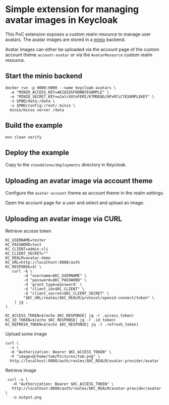 # Simple extension for managing avatar images in Keycloak

This PoC extension exposes a custom realm resource to manage user avatars.
The avatar images are stored in a [minio](https://www.minio.io/) backend.

Avatar images can either be uploaded via the account page of the custom
account theme `account-avatar` or via the `AvatarResource` custom realm resource. 


## Start the minio backend
```
docker run -p 9000:9000 --name keycloak-avatars \
  -e "MINIO_ACCESS_KEY=AKIAIOSFODNN7EXAMPLE" \
  -e "MINIO_SECRET_KEY=wJalrXUtnFEMI/K7MDENG/bPxRfiCYEXAMPLEKEY" \
  -v $PWD/data:/data \
  -v $PWD/config:/root/.minio \
  minio/minio server /data
```

## Build the example
```
mvn clean verify
```

## Deploy the example
Copy to the `standalone/deployments` directory in Keycloak.

## Uploading an avatar image via account theme
Configure the `avatar-account` theme as account theme in the realm settings.

Open the account page for a user and select and upload an image.

## Uploading an avatar image via CURL

Retrieve access token
```
KC_USERNAME=tester
KC_PASSWORD=test
KC_CLIENT=admin-cli
KC_CLIENT_SECRET=""
KC_REALM=avatar-demo
KC_URL=http://localhost:8080/auth
KC_RESPONSE=$( \
   curl -k \
        -d "username=$KC_USERNAME" \
        -d "password=$KC_PASSWORD" \
        -d 'grant_type=password' \
        -d "client_id=$KC_CLIENT" \
        -d "client_secret=$KC_CLIENT_SECRET" \
        "$KC_URL/realms/$KC_REALM/protocol/openid-connect/token" \
    | jq .
)

KC_ACCESS_TOKEN=$(echo $KC_RESPONSE| jq -r .access_token)
KC_ID_TOKEN=$(echo $KC_RESPONSE| jq -r .id_token)
KC_REFRESH_TOKEN=$(echo $KC_RESPONSE| jq -r .refresh_token)
```

Upload some image
```
curl \
  -v \
  -H "Authorization: Bearer $KC_ACCESS_TOKEN" \
  -F "image=@/home/tom/Pictures/tom.png" \
  http://localhost:8080/auth/realms/$KC_REALM/avatar-provider/avatar
```

Retrieve image
```
 curl -v \
   -H "Authorization: Bearer $KC_ACCESS_TOKEN" \
   http://localhost:8080/auth/realms/$KC_REALM/avatar-provider/avatar \
   -o output.png
 ```